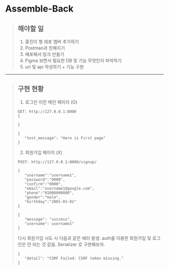 # Assemble-Back
> ## 해야할 일
> 1. 홍진이 형 레포 멤버 추가하기
> 2. Postman과 친해지기
> 3. 배포해서 링크 만들기
> 4. Figma 보면서 필요한 DB 및 기능 무엇인지 파악하기
> 5. url 및 api 작성하기 + 기능 구현
---
> ## 구현 현황
> 1. 로그인 이전 메인 페이지 (O)  
> <pre><code>GET: http://127.0.0.1:8000
>{
>    
>}
>
>{
>    "test_message": "Here is First page"
>}
></code></pre>  
> 2. 회원가입 페이지 (X)
> <pre><code>POST: http://127.0.0.1:8000/signup/
>
>{
>    "username":"username1",
>    "password":"0000",
>    "confirm":"0000",
>    "email":"username1@google.com",
>    "phone":"01000000000",
>    "gender":"male",
>    "birthday":"2001-01-01"
>}
>   
>{
>    "message": "success", 
>    "username": username1"
>}
></code></pre>
> 다시 회원가입 시도 시 다음과 같은 에러 발생. auth를 이용한 회원가입 및 로그인은 안 되는 것 같음. Serializer 로 구현해보자.
><pre><code>{
>    "detail": "CSRF Failed: CSRF token missing."
>}</code></pre>